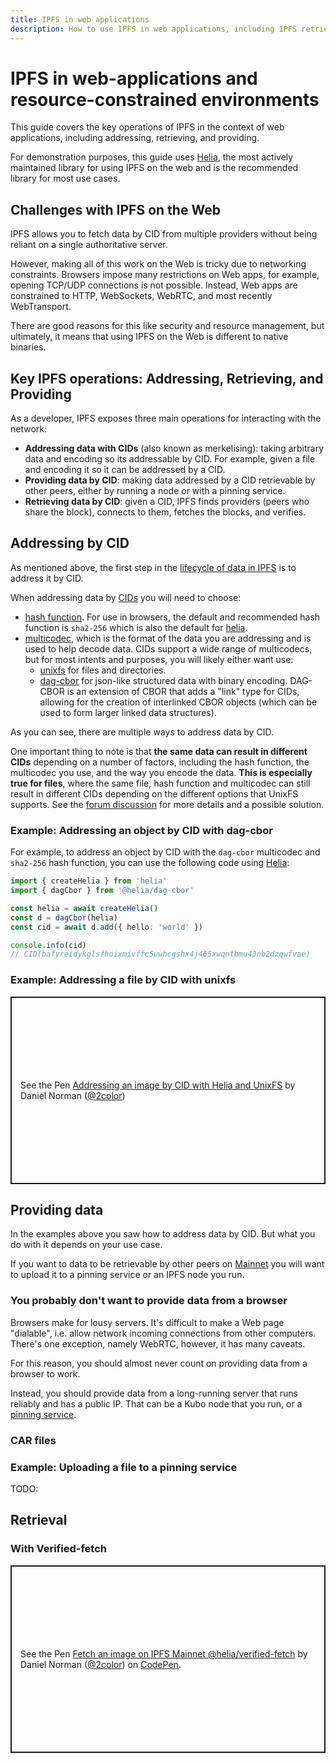 ```yaml
---
title: IPFS in web applications
description: How to use IPFS in web applications, including IPFS retrieval and pinning in browsers using implementations such as Helia.
---
```


# IPFS in web-applications and resource-constrained environments

This guide covers the key operations of IPFS in the context of web applications, including addressing, retrieving, and providing.

For demonstration purposes, this guide uses [Helia](https://github.com/ipfs/helia), the most actively maintained library for using IPFS on the web and is the recommended library for most use cases.

## Challenges with IPFS on the Web

IPFS allows you to fetch data by CID from multiple providers without being reliant on a single authoritative server.

However, making all of this work on the Web is tricky due to networking constraints. Browsers impose many restrictions on Web apps, for example, opening TCP/UDP connections is not possible. Instead, Web apps are constrained to HTTP, WebSockets, WebRTC, and most recently WebTransport.

There are good reasons for this like security and resource management, but ultimately, it means that using IPFS on the Web is different to native binaries.

## Key IPFS operations: Addressing, Retrieving, and Providing

As a developer, IPFS exposes three main operations for interacting with the network:

- **Addressing data with CIDs** (also known as merkelising): taking arbitrary data and encoding so its addressable by CID. For example, given a file and encoding it so it can be addressed by a CID.
- **Providing data by CID**: making data addressed by a CID retrievable by other peers, either by running a node or with a pinning service.
- **Retrieving data by CID**: given a CID, IPFS finds providers (peers who share the block), connects to them, fetches the blocks, and verifies.

<!-- Therefore, this guide will focus on how to address and retrieve in the browser,  -->

## Addressing by CID

As mentioned above, the first step in the [lifecycle of data in IPFS](../concepts/lifecycle.md) is to address it by CID.

When addressing data by [CIDs](https://proto.school/anatomy-of-a-cid/03) you will need to choose:

- [hash function](../concepts/glossary.md#hash-function). For use in browsers, the default and recommended hash function is `sha2-256` which is also the default for [helia](https://github.com/ipfs/helia).
- [multicodec](../concepts/glossary.md#multicodec), which is the format of the data you are addressing and is used to help decode data. CIDs support a wide range of multicodecs, but for most intents and purposes, you will likely either want use:
  - [unixfs](../concepts/file-systems.md#unix-file-system-unixfs) for files and directories.
  - [dag-cbor](../concepts/glossary.md#dag-cbor) for json-like structured data with binary encoding. DAG-CBOR is an extension of CBOR that adds a "link" type for CIDs, allowing for the creation of interlinked CBOR objects (which can be used to form larger linked data structures).

As you can see, there are multiple ways to address data by CID.

One important thing to note is that **the same data can result in different CIDs** depending on a number of factors, including the hash function, the multicodec you use, and the way you encode the data. **This is especially true for files**, where the same file, hash function and multicodec can still result in different CIDs depending on the different options that UnixFS supports. See the [forum discussion](https://discuss.ipfs.tech/t/should-we-profile-cids/18507) for more details and a possible solution.

### Example: Addressing an object by CID with dag-cbor

For example, to address an object by CID with the `dag-cbor` multicodec and `sha2-256` hash function, you can use the following code using [Helia](https://github.com/ipfs/helia):

```ts
import { createHelia } from 'helia'
import { dagCbor } from '@helia/dag-cbor'

const helia = await createHelia()
const d = dagCbor(helia)
const cid = await d.add({ hello: 'world' })

console.info(cid)
// CID(bafyreidykglsfhoixmivffc5uwhcgshx4j465xwqntbmu43nb2dzqwfvae)
```

### Example: Addressing a file by CID with unixfs

<p class="codepen" data-height="300" data-default-tab="html,result" data-slug-hash="zxONqPj" data-pen-title="Addressing an image by CID with Helia and UnixFS" data-user="2color" style="height: 300px; box-sizing: border-box; display: flex; align-items: center; justify-content: center; border: 2px solid; margin: 1em 0; padding: 1em;">
  <span>See the Pen <a href="https://codepen.io/2color/pen/zxONqPj">
  Addressing an image by CID with Helia and UnixFS</a> by Daniel Norman (<a href="https://codepen.io/2color">@2color</a>)
</p>
<script async src="https://cpwebassets.codepen.io/assets/embed/ei.js"></script>

## Providing data

In the examples above you saw how to address data by CID. But what you do with it depends on your use case. 

If you want to data to be retrievable by other peers on [Mainnet](../concepts/glossary.md#ipfs-mainnet) you will want to upload it to a pinning service or an IPFS node you run.

### You probably don't want to provide data from a browser

Browsers make for lousy servers. It's difficult to make a Web page "dialable", i.e. allow network incoming connections from other computers. There's one exception, namely WebRTC, however, it has many caveats.

For this reason, you should almost never count on providing data from a browser to work.

Instead, you should provide data from a long-running server that runs reliably and has a public IP. That can be a Kubo node that you run, or a [pinning service](../concepts/persistence.md#pinning-services).


### CAR files

### Example: Uploading a file to a pinning service

TODO:

## Retrieval

### With Verified-fetch

<p class="codepen" data-height="300" data-default-tab="html,result" data-slug-hash="QWXKZGx" data-pen-title="Fetch an image on IPFS Mainnet @helia/verified-fetch" data-user="2color" style="height: 300px; box-sizing: border-box; display: flex; align-items: center; justify-content: center; border: 2px solid; margin: 1em 0; padding: 1em;">
  <span>See the Pen <a href="https://codepen.io/2color/pen/QWXKZGx">
  Fetch an image on IPFS Mainnet @helia/verified-fetch</a> by Daniel Norman (<a href="https://codepen.io/2color">@2color</a>)
  on <a href="https://codepen.io">CodePen</a>.</span>
</p>
<script async src="https://cpwebassets.codepen.io/assets/embed/ei.js"></script>
